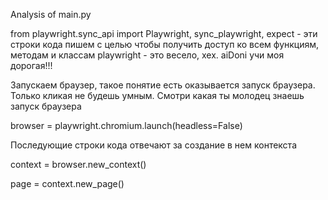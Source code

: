 Analysis of main.py

from playwright.sync_api import Playwright, sync_playwright, expect - эти строки кода пишем с целью  чтобы получить доступ ко всем функциям, методам и классам playwright - это весело, хех. aiDoni учи моя дорогая!!!

Запускаем браузер, такое понятие есть оказывается запуск браузера. Только кликая не будешь умным. Смотри какая ты молодец знаешь запуск браузера

browser = playwright.chromium.launch(headless=False)


Последующие строки кода отвечают за создание в нем контекста

context = browser.new_context()

page = context.new_page()
